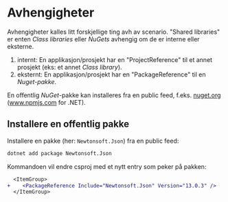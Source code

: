 # Avhengigheter

Avhengigheter kalles litt forskjellige ting avh av scenario. "Shared libraries" er enten _Class libraries_ eller _NuGets_ avhengig om de er interne eller eksterne.

1. internt: En applikasjon/prosjekt har en "ProjectReference" til et annet prosjekt (eks: et annet _Class library_).
2. eksternt: En applikasjon/prosjekt har en "PackageReference" til en _Nuget-pakke_.

En offentlig _NuGet_-pakke kan installeres fra en public feed, f.eks. [nuget.org](https://www.nuget.org) (www.npmjs.com for .NET).

## Installere en offentlig pakke

Installere en pakke (her: `Newtonsoft.Json`) fra en public feed:

```bash copy
dotnet add package Newtonsoft.Json
```

Kommandoen vil endre csproj med et nytt entry som peker på pakken:

```diff filename="MyConsoleApp.csproj" copy
  <ItemGroup>
+    <PackageReference Include="Newtonsoft.Json" Version="13.0.3" />
  </ItemGroup>
```
